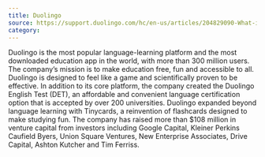 ```yaml
---
title: Duolingo
source: https://support.duolingo.com/hc/en-us/articles/204829090-What-is-Duolingo-
category:
---
```

Duolingo is the most popular language-learning platform and the most downloaded education app in the world, with more than 300 million users. The company’s mission is to make education free, fun and accessible to all. Duolingo is designed to feel like a game and scientifically proven to be effective. In addition to its core platform, the company created the Duolingo English Test (DET), an affordable and convenient language certification option that is accepted by over 200 universities. Duolingo expanded beyond language learning with Tinycards, a reinvention of flashcards designed to make studying fun. The company has raised more than $108 million in venture capital from investors including Google Capital, Kleiner Perkins Caufield Byers, Union Square Ventures, New Enterprise Associates, Drive Capital, Ashton Kutcher and Tim Ferriss.
